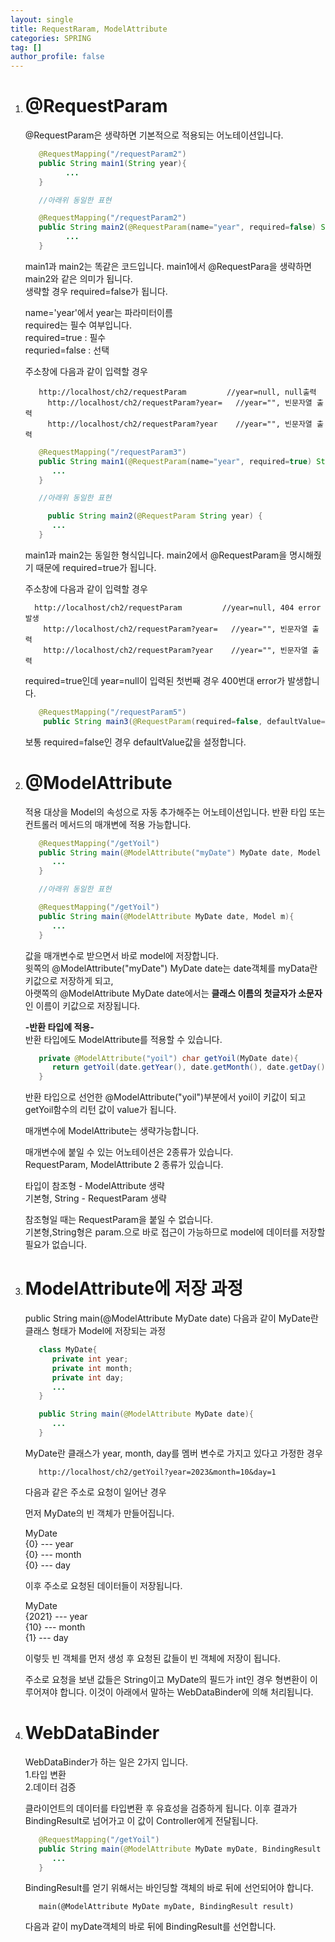 ```yaml
---
layout: single
title: RequestRaram, ModelAttribute
categories: SPRING
tag: []
author_profile: false
---
```


1. # @RequestParam

   @RequestParam은 생략하면 기본적으로 적용되는 어노테이션입니다.   
   ```java
      @RequestMapping("/requestParam2")
      public String main1(String year){
            ...
      }

      //아래위 동일한 표현

      @RequestMapping("/requestParam2")
      public String main2(@RequestParam(name="year", required=false) String year){
            ...
      }
   ```   
   main1과 main2는 똑같은 코드입니다. main1에서 @RequestPara을 생략하면 main2와 같은 의미가 됩니다.    
   생략할 경우 required=false가 됩니다.   

   name='year'에서 year는 파라미터이름   
   required는 필수 여부입니다.   
   required=true : 필수   
   requried=false : 선택   

   주소창에 다음과 같이 입력할 경우   
   ```
      http://localhost/ch2/requestParam         //year=null, null출력
		http://localhost/ch2/requestParam?year=   //year="", 빈문자열 출력
		http://localhost/ch2/requestParam?year    //year="", 빈문자열 출력
   ```   

   ```java
      @RequestMapping("/requestParam3")
      public String main1(@RequestParam(name="year", required=true) String year) { 
         ...
      }

      //아래위 동일한 표현

		public String main2(@RequestParam String year) {   
         ...
      }
   ```   
   main1과 main2는 동일한 형식입니다. main2에서 @RequestParam을 명시해줬기 때문에 required=true가 됩니다.   

   주소창에 다음과 같이 입력할 경우   
    ```
      http://localhost/ch2/requestParam         //year=null, 404 error발생
		http://localhost/ch2/requestParam?year=   //year="", 빈문자열 출력
		http://localhost/ch2/requestParam?year    //year="", 빈문자열 출력
   ```   
   required=true인데 year=null이 입력된 첫번째 경우 400번대 error가 발생합니다.   

   ```java
      @RequestMapping("/requestParam5")
	   public String main3(@RequestParam(required=false, defaultValue="1") String year)
   ```   
   보통 required=false인 경우 defaultValue값을 설정합니다.   

1. # @ModelAttribute
   적용 대상을 Model의 속성으로 자동 추가해주는 어노테이션입니다. 반환 타입 또는 컨트롤러 메서드의 매개변에 적용 가능합니다.   

   ```java
      @RequestMapping("/getYoil")
      public String main(@ModelAttribute("myDate") MyDate date, Model m){
         ...
      }

      //아래위 동일한 표현

      @RequestMapping("/getYoil")
      public String main(@ModelAttribute MyDate date, Model m){
         ...
      }
   ```   
   값을 매개변수로 받으면서 바로 model에 저장합니다.   
   윗쪽의 @ModelAttribute("myDate") MyDate date는 date객체를 myData란 키값으로 저장하게 되고,   
   아랫쪽의 @ModelAttribute MyDate date에서는 __클래스 이름의 첫글자가 소문자__ 인 이름이 키값으로 저장됩니다.   

   __-반환 타입에 적용-__   
   반환 타입에도 ModelAttribute를 적용할 수 있습니다.   
   ```java
      private @ModelAttribute("yoil") char getYoil(MyDate date){
         return getYoil(date.getYear(), date.getMonth(), date.getDay());
      }
   ```   
   반환 타입으로 선언한 @ModelAttribute("yoil")부분에서 yoil이 키값이 되고 getYoil함수의 리턴 값이 value가 됩니다.    

   매개변수에 ModelAttribute는 생략가능합니다.   

   매개변수에 붙일 수 있는 어노테이션은 2종류가 있습니다.   
   RequestParam, ModelAttribute 2 종류가 있습니다.   

   타입이 참조형 - ModelAttribute 생략   
   기본형, String - RequestParam 생략   

   참조형일 때는 RequestParam을 붙일 수 없습니다.   
   기본형,String형은 param.으로 바로 접근이 가능하므로 model에 데이터를 저장할 필요가 없습니다.   

1. # ModelAttribute에 저장 과정
   public String main(@ModelAttribute MyDate date) 다음과 같이 MyDate란 클래스 형태가 Model에 저장되는 과정   

   ```java
      class MyDate{
         private int year;
         private int month;
         private int day;
         ...
      }

      public String main(@ModelAttribute MyDate date){
         ...
      }
   ```   
   MyDate란 클래스가 year, month, day를 멤버 변수로 가지고 있다고 가정한 경우   

   ```
      http://localhost/ch2/getYoil?year=2023&month=10&day=1
   ```   
   다음과 같은 주소로 요청이 일어난 경우   

   먼저 MyDate의 빈 객체가 만들어집니다.   

   MyDate    
   {0} --- year   
   {0} --- month   
   {0} --- day   

   이후 주소로 요청된 데이터들이 저장됩니다.   

   MyDate   
   {2021} --- year   
   {10} --- month   
   {1} --- day   

   이렇듯 빈 객체를 먼저 생성 후 요청된 값들이 빈 객체에 저장이 됩니다.   

   주소로 요청을 보낸 값들은 String이고 MyDate의 필드가 int인 경우 형변환이 이루어져야 합니다. 이것이 아래에서 말하는 WebDataBinder에 의해 처리됩니다.   

1. # WebDataBinder   

   WebDataBinder가 하는 일은 2가지 입니다.   
   1.타입 변환   
   2.데이터 검증   

   클라이언트의 데이터를 타입변환 후 유효성을 검증하게 됩니다. 이후 결과가 BindingResult로 넘어가고 이 값이 Controller에게 전달됩니다.   

   ```java
      @RequestMapping("/getYoil")
      public String main(@ModelAttribute MyDate myDate, BindingResult result){  //BindingResult호출
         ...
      }
   ```   
   BindingResult를 얻기 위해서는 바인딩할 객체의 바로 뒤에 선언되어야 합니다.   
   ```
      main(@ModelAttribute MyDate myDate, BindingResult result) 
   ```   
   다음과 같이 myDate객체의 바로 뒤에 BindingResult를 선언합니다.   



